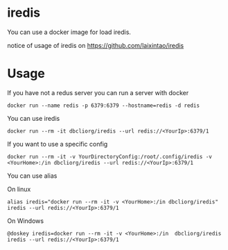 # iredis

You can use a docker image for load iredis.

notice of usage of iredis on https://github.com/laixintao/iredis

# Usage

If you have not a redus server you can run a server with docker

```
docker run --name redis -p 6379:6379 --hostname=redis -d redis
```

You can use iredis

```
docker run --rm -it dbcliorg/iredis --url redis://<YourIp>:6379/1
```

If you want to use a specific config

```
docker run --rm -it -v YourDirectoryConfig:/root/.config/iredis -v <YourHome>:/in dbcliorg/iredis --url redis://<YourIp>:6379/1
```

You can use alias

On linux

```
alias iredis="docker run --rm -it -v <YourHome>:/in dbcliorg/iredis"
iredis --url redis://<YourIp>:6379/1
```

On Windows

```
@doskey iredis=docker run --rm -it -v <YourHome>:/in  dbcliorg/iredis
iredis --url redis://<YourIp>:6379/1
```
